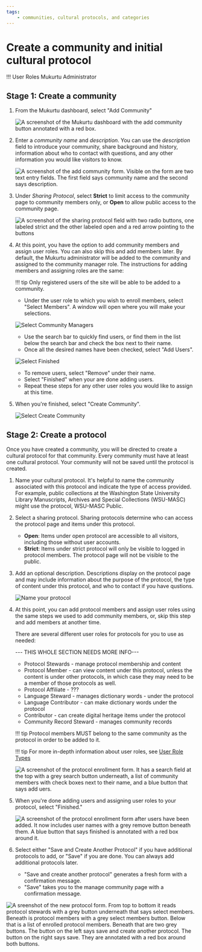 ```yaml
---
tags:
    - communities, cultural protocols, and categories
---
```

# Create a community and initial cultural protocol

!!! User Roles 
    Mukurtu Administrator

## Stage 1: Create a community

1. From the Mukurtu dashboard, select "Add Community"

    ![A screenshot of the Mukurtu dashboard with the add community button annotated with a red box.](../_embeds/create-community-01.png)

2. Enter a *community name* and *description*. You can use the *description* field to introduce your community, share background and history, information about who to contact with questions, and any other information you would like visitors to know. 

    ![A screenshot of the add community form. Visible on the form are two text entry fields. The first field says community name and the second says description.](../_embeds/create-community-02.png)

3. Under *Sharing Protocol*, select **Strict** to limit  access to the community page to community members only, or **Open** to allow public access to the community page.

    ![A screenshot of the sharing protocol field with two radio buttons, one labeled strict and the other labeled open and a red arrow pointing to the buttons](../_embeds/create-community-03.png)

4. At this point, you have the option to add community members and assign user roles. You can also skip this and add members later. By default, the Mukurtu administrator will be added to the community and assigned to the community manager role. The instructions for adding members and assigning roles are the same:

    !!! tip
         Only registered users of the site will be able to be added to a community.

    - Under the user role to which you wish to enroll members, select "Select Members". A window will open where you will make your selections.

    ![Select Community Managers](../_embeds/create-community-04.png)

    - Use the search bar to quickly find users, or find them in the list below the search bar and check the box next to their name. 
    - Once all the desired names have been checked, select "Add Users".

    ![Select Finished](../_embeds/create-community-05.png)

    - To remove users, select "Remove" under their name.
    - Select "Finished" when your are done adding users.
    - Repeat these steps for any other user roles you would like to assign at this time.

6. When you're finished, select "Create Community". 

    ![Select Create Community](../_embeds/create-community-06.png)

## Stage 2: Create a protocol

Once you have created a community, you will be directed to create a cultural protocol for that community. Every community must have at least one cultural protocol. Your community will not be saved until the protocol is created.

1. Name your cultural protocol. It's helpful to name the community associated with this protocol and indicate the type of access provided. For example, public collections at the Washington State University Library Manuscripts, Archives and Special Collections (WSU-MASC) might use the protocol, WSU-MASC Public.

2. Select a sharing protocol. Sharing protocols determine who can access the protocol page and items under this protocol.

    - **Open**: Items under open protocol are accessible to all visitors, including those without user accounts.
    - **Strict**: Items under strict protocol will only be visible to logged in protocol members. The protocol page will not be visible to the public.

3. Add an optional description. Descriptions display on the protocol page and may include information about the purpose of the protocol, the type of content under this protocol, and who to contact if you have qustions.

    ![Name your protocol](../_embeds/create-community-07.png)

4. At this point, you can add protocol members and assign user roles using the same steps we used to add community members, or, skip this step and add members at another time.

    There are several different user roles for protocols for you to use as needed:

    --- THIS WHOLE SECTION NEEDS MORE INFO---

    - Protocol Stewards - manage protocol membership and content
    - Protocol Member - can view content under this protocol, unless the content is under other protocols, in which case they may need to be a member of those protocols as well.
    - Protocol Affiliate - ???
    - Language Steward - manages dictionary words - under the protocol
    - Language Contributor - can make dictionary words under the protocol
    - Contributor - can create digital heritage items under the protocol
    - Community Record Steward - manages community records

    !!! tip
        Protocol members MUST belong to the same community as the protocol in order to be added to it.

    !!! tip
        For more in-depth information about user roles, see [User Role Types](../users/user-role-types.md)

    ![A screenshot of the protocol enrollment form. It has a search field at the top with a grey search button underneath, a list of community members with check boxes next to their name, and a blue button that says add uers.](../_embeds/create-community-09.png)

5. When you're done adding users and assigning user roles to your protocol, select "Finished."

    ![A screenshot of the protocol enrollment form after users have been added. It now includes user names with a grey remove button beneath them. A blue button that says finished is annotated with a red box around it.](../_embeds/create-community-10.png)

6. Select either "Save and Create Another Protocol" if you have additional protocols to add, or "Save" if you are done. You can always add additional protocols later.

    - "Save and create another protocol" generates a fresh form with a confirmation message.
    - "Save" takes you to the manage community page with a confirmation message.

 ![A sreenshot of the new protocol form. From top to bottom it reads protocol stewards with a grey button underneath that says select members. Beneath is protocol members with a grey select members button. Below that is a list of enrolled protocol members. Beneath that are two grey buttons. The button on the left says save and create another protocol. The button on the right says save. They are annotated with a red box around both buttons.](../_embeds/create-community-11.png)
